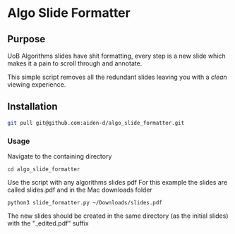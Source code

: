 # Algo Slide Formatter

## Purpose

UoB Algorithms slides have shit formatting, every step is a new slide which makes it a pain to scroll through and annotate.

This simple script removes all the redundant slides leaving you with a *clean* viewing experience.

## Installation

``` bash
git pull git@github.com:aiden-d/algo_slide_formatter.git
```

### Usage

Navigate to the containing directory

```
cd algo_slide_formatter
```

Use the script with any algorithms slides pdf
For this example the slides are called slides.pdf and in the Mac downloads folder

```
python3 slide_formatter.py ~/Downloads/slides.pdf
```

The new slides should be created in the same directory (as the initial slides) with the "_edited.pdf" suffix